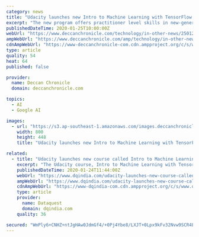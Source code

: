 ```yaml
---
category: news
title: "Udacity launches new Intro to Machine Learning with TensorFlow Nanodegree program"
excerpt: "The new program offers practitioner level skills in new-generation Machine Learning through hands-on projects. Silicon-valley based global lifelong learning platform Udacity recently announced the ..."
publishedDateTime: 2020-01-25T10:00:00Z
webUrl: "https://www.deccanchronicle.com/technology/in-other-news/250120/udacity-launches-new-intro-to-machine-learning-with-tensorflow-nanodeg.html"
ampWebUrl: "https://www.deccanchronicle.com/amp/technology/in-other-news/250120/udacity-launches-new-intro-to-machine-learning-with-tensorflow-nanodeg.html"
cdnAmpWebUrl: "https://www-deccanchronicle-com.cdn.ampproject.org/c/s/www.deccanchronicle.com/amp/technology/in-other-news/250120/udacity-launches-new-intro-to-machine-learning-with-tensorflow-nanodeg.html"
type: article
quality: 54
heat: 64
published: false

provider:
  name: Deccan Chronicle
  domain: deccanchronicle.com

topics:
  - AI
  - Google AI

images:
  - url: "https://s3.ap-southeast-1.amazonaws.com/images.deccanchronicle.com/dc-Cover-uite3ht17d3qokiucq4k6ha7u0-20200125095642.Medi.jpeg"
    width: 800
    height: 448
    title: "Udacity launches new Intro to Machine Learning with TensorFlow Nanodegree program"

related:
  - title: "Udacity launches new course called Intro to Machine Learning with TensorFlow"
    excerpt: "The Udacity course, Intro to Machine Learning with TensorFlow, includes areas like manipulating data, supervised and unsupervised learning, and deep learning Udacity announced the launch of its new Nanodegree program: Intro to Machine Learning with TensorFlow."
    publishedDateTime: 2020-01-24T11:44:00Z
    webUrl: "https://www.dqindia.com/udacity-launches-new-course-called-intro-machine-learning-tensorflow/"
    ampWebUrl: "https://www.dqindia.com/udacity-launches-new-course-called-intro-machine-learning-tensorflow/amp/"
    cdnAmpWebUrl: "https://www-dqindia-com.cdn.ampproject.org/c/s/www.dqindia.com/udacity-launches-new-course-called-intro-machine-learning-tensorflow/amp/"
    type: article
    provider:
      name: Dataquest
      domain: dqindia.com
    quality: 36

secured: "WmPly6+CNHZ+ntJgHAw0JdmGf4/+0Pj4Ybe8/LXJT+0Lpx9kFv32Nvw9SCR4LAS8VUyhggOoPXlgUEUMN5KaWG+Bse2LRB9YgQDlzn4W+aDpuyKEiBi9XS7FWcZXnjwu+B5p54110+79UN//7kbTR8ns1AOikx5I67F/mwvJPA2DQI/SMVmuXf//cfAbnAbrFE6Cc5ZuxZz+tXfGORUuvJ0RtzzT2UabAg4F//Tf672KMQj0bYlW5DRJKJTY4T+AoTNUVCAID4oR4BQIBFSa0RnFkqzMZSTF9vTilqoBKSzKs32lo73DukY0dv8XOu8L;HlkQPmMfcLXfzK1GjKOD1A=="
---
```



